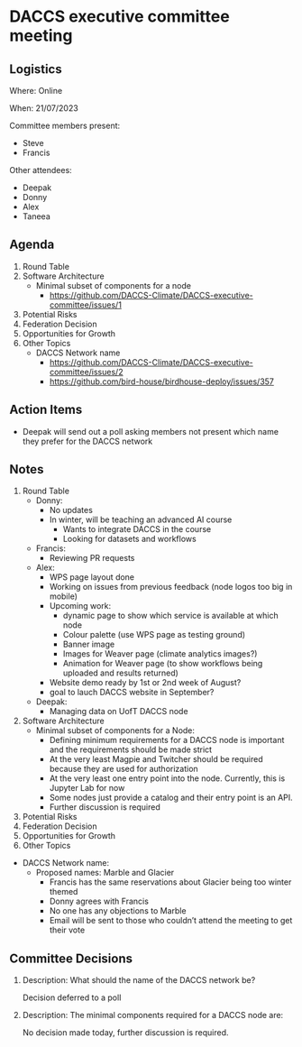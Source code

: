 # DACCS executive committee meeting

## Logistics

Where: Online

When: 21/07/2023

Committee members present:

- Steve
- Francis

Other attendees:

- Deepak
- Donny
- Alex
- Taneea

## Agenda

1. Round Table
2. Software Architecture
   - Minimal subset of components for a node
     - https://github.com/DACCS-Climate/DACCS-executive-committee/issues/1
3. Potential Risks
4. Federation Decision
5. Opportunities for Growth
6. Other Topics
   - DACCS Network name
     - https://github.com/DACCS-Climate/DACCS-executive-committee/issues/2
     - https://github.com/bird-house/birdhouse-deploy/issues/357

## Action Items

- Deepak will send out a poll asking members not present which name they prefer for the DACCS network

## Notes

1. Round Table
   - Donny:
     - No updates
     - In winter, will be teaching an advanced AI course
       - Wants to integrate DACCS in the course
       - Looking for datasets and workflows
   - Francis:
     - Reviewing PR requests
   - Alex:
     - WPS page layout done
     - Working on issues from previous feedback (node logos too big in mobile)
     - Upcoming work: 
       - dynamic page to show which service is available at which node
       - Colour palette (use WPS page as testing ground)
       - Banner image
       - Images for Weaver page (climate analytics images?)
       - Animation for Weaver page (to show workflows being uploaded and results returned)
     - Website demo ready by 1st or 2nd week of August?
     - goal to lauch DACCS website in September?
   - Deepak:
     - Managing data on UofT DACCS node
2. Software Architecture
   - Minimal subset of components for a Node:
     - Defining minimum requirements for a DACCS node is important and the requirements should be made strict
     - At the very least Magpie and Twitcher should be required because they are used for authorization
     - At the very least one entry point into the node. Currently, this is Jupyter Lab for now
     - Some nodes just provide a catalog and their entry point is an API.
     - Further discussion is required
3. Potential Risks
4. Federation Decision
5. Opportunities for Growth
6. Other Topics
- DACCS Network name: 
  - Proposed names: Marble and Glacier
    - Francis has the same reservations about Glacier being too winter themed
    - Donny agrees with Francis
    - No one has any objections to Marble
    - Email will be sent to those who couldn’t attend the meeting to get their vote

## Committee Decisions

1. Description: What should the name of the DACCS network be?

    Decision deferred to a poll

2. Description: The minimal components required for a DACCS node are:
   
    No decision made today, further discussion is required.